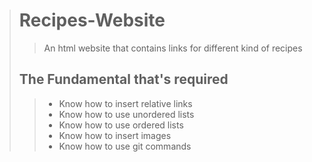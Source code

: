 > # Recipes-Website
>> An html website that contains links for different kind of recipes
> ## The Fundamental that's required 
>> - Know how to insert relative links
>> - Know how to use unordered lists
>> - Know how to use ordered lists
>> - Know how to insert images
>> - Know how to use git commands 